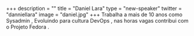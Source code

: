 +++
description = ""
title = "Daniel Lara"
type = "new-speaker"
twitter = "danniellara"
image = "daniel.jpg"
+++
Trabalha a mais de 10 anos como Sysadmin , Evoluindo para cultura DevOps , nas horas vagas contribui com o Projeto Fedora .